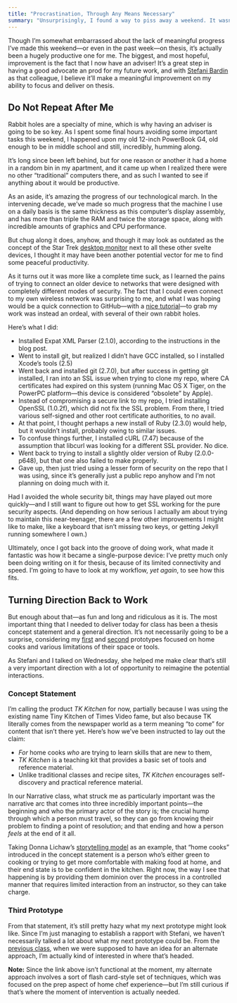 ```yaml
---
title: "Procrastination, Through Any Means Necessary"
summary: "Unsurprisingly, I found a way to piss away a weekend. It wasn’t all in vain, though."
---
```


Though I’m somewhat embarrassed about the lack of meaningful progress I’ve made this weekend—or even in the past week—on thesis, it’s actually been a hugely productive one for me. The biggest, and most hopeful, improvement is the fact that I now have an adviser! It’s a great step in having a good advocate an prod for my future work, and with [Stefani Bardin][sb] as that colleague, I believe it’ll make a meaningful improvement on my ability to focus and deliver on thesis.

[sb]: http://www.stefanibardin.net/

## Do Not Repeat After Me

Rabbit holes are a specialty of mine, which is why having an adviser is going to be so key. As I spent some final hours avoiding some important tasks this weekend, I happened upon my old 12-inch PowerBook G4, old enough to be in middle school and still, incredibly, humming along.

It’s long since been left behind, but for one reason or another it had a home in a random bin in my apartment, and it came up when I realized there were no other “traditional” computers there, and as such I wanted to see if anything about it would be productive.

As an aside, it’s amazing the progress of our technological march. In the intervening decade, we’ve made so much progress that the machine I use on a daily basis is the same thickness as this computer’s display assembly, and has more than triple the RAM and twice the storage space, along with incredible amounts of graphics and CPU performance. 

But chug along it does, anyhow, and though it may look as outdated as the concept of the Star Trek [desktop monitor][ma-desktop-monitor] next to all these other svelte devices, I thought it may have been another potential vector for me to find some peaceful productivity.

[ma-desktop-monitor]: http://memory-alpha.wikia.com/wiki/Desktop_monitor

As it turns out it was more like a complete time suck, as I learned the pains of trying to connect an older device to networks that were designed with completely different modes of security. The fact that I could even connect to my own wireless network was surprising to me, and what I was hoping would be a quick connection to GitHub—with a [nice tutorial][git-tiger]—to grab my work was instead an ordeal, with several of their own rabbit holes.

[git-tiger]: http://funkaoshi.com/blog/building-git-on-mac-os-x

Here’s what I did:

- Installed Expat XML Parser (2.1.0), according to the instructions in the blog post.
- Went to install git, but realized I didn’t have GCC installed, so I installed Xcode’s tools (2.5)
- Went back and installed git (2.7.0), but after success in getting git installed, I ran into an SSL issue when trying to clone my repo, where CA certificates had expired on this system (running Mac OS X Tiger, on the PowerPC platform—this device is considered “obsolete” by Apple).
- Instead of compromising a secure link to my repo, I tried installing OpenSSL (1.0.2f), which did not fix the SSL problem. From there, I tried various self-signed and other root certificate authorities, to no avail.
- At that point, I thought perhaps a new install of Ruby (2.3.0) would help, but it wouldn’t install, probably owing to similar issues.
- To confuse things further, I installed cURL (7.47) because of the assumption that libcurl was looking for a different SSL provider. No dice.
- Went back to trying to install a slightly older version of Ruby (2.0.0-p648), but that one also failed to make properly.
- Gave up, then just tried using a lesser form of security on the repo that I was using, since it’s generally just a public repo anyhow and I’m not planning on doing much with it.

Had I avoided the whole security bit, things may have played out more quickly—and I still want to figure out how to get SSL working for the pure security aspects. (And depending on how serious I actually am about trying to maintain this near-teenager, there are a few other improvements I might like to make, like a keyboard that isn’t missing two keys, or getting Jekyll running somewhere I own.)

Ultimately, once I got back into the groove of doing work, what made it fantastic was how it became a single-purpose device: I’ve pretty much only been doing writing on it for thesis, because of its limited connectivity and speed. I’m going to have to look at my workflow, *yet again*, to see how this fits.

## Turning Direction Back to Work

But enough about that—as fun and long and ridiculous as it is. The most important thing that I needed to deliver today for class has been a thesis concept statement and a general direction. It’s not necessarily going to be a surprise, considering my [first][1st proto] and [second][2nd proto] prototypes focused on home cooks and various limitations of their space or tools.

[1st proto]: http://nicbarajas.github.io/sva-ixd-thesis/2015/11/15/first-prototype-learnings-results/
[2nd proto]: / "TK"

As Stefani and I talked on Wednesday, she helped me make clear that’s still a very important direction with a lot of opportunity to reimagine the potential interactions.

### Concept Statement

I’m calling the product *TK Kitchen* for now, partially because I was using the existing name Tiny Kitchen of Times Video fame, but also because TK literally comes from the newspaper world as a term meaning “to come” for content that isn’t there yet. Here’s how we’ve been instructed to lay out the claim:

- *For* home cooks *who* are trying to learn skills that are new to them,
- *TK Kitchen* is a teaching kit that provides a basic set of tools and reference material.
- Unlike traditional classes and recipe sites, *TK Kitchen* encourages self-discovery and practical reference material.

In our Narrative class, what struck me as particularly important was the narrative arc that comes into three incredibly important points—the beginning and who the primary actor of the story is; the crucial hump through which a person must travel, so they can go from knowing their problem to finding a point of resolution; and that ending and how a person *feels* at the end of it all.

Taking Donna Lichaw’s [storytelling model][] as an example, that “home cooks” introduced in the concept statement is a person who’s either green to cooking or trying to get more comfortable with making food at home, and their end state is to be confident in the kitchen. Right now, the way I see that happening is by providing them dominion over the process in a controlled manner that requires limited interaction from an instructor, so they can take charge.

[storytelling model]: http://www.greatnorthelectric.com/blog/2015/1/14/who-is-telling-the-best-product-brand-and-experience-stories

### Third Prototype

From that statement, it’s still pretty hazy what my next prototype might look like. Since I’m just managing to establish a rapport with Stefani, we haven’t necessarily talked a lot about what my next prototype could be. From the [previous class][], when we were supposed to have an idea for an alternate approach, I’m actually kind of interested in where that’s headed.

**Note:** Since the link above isn’t functional at the moment, my alternate approach involves a sort of flash card-style set of techniques, which was focused on the prep aspect of home chef experience—but I’m still curious if that’s where the moment of intervention is actually needed.

[previous class]: / "TK"